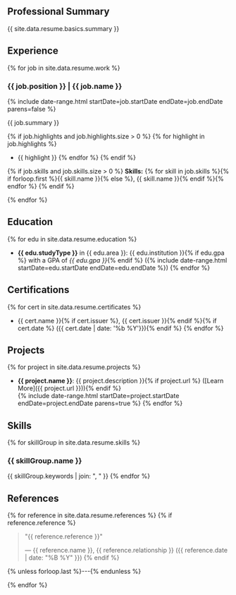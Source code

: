 ## Professional Summary

{{ site.data.resume.basics.summary }}

## Experience

{% for job in site.data.resume.work %}
### {{ job.position }} | {{ job.name }}
{% include date-range.html startDate=job.startDate endDate=job.endDate parens=false %}

{{ job.summary }}

{% if job.highlights and job.highlights.size > 0 %}
{% for highlight in job.highlights %}
- {{ highlight }}
{% endfor %}
{% endif %}

{% if job.skills and job.skills.size > 0 %}
**Skills:** {% for skill in job.skills %}{% if forloop.first %}{{ skill.name }}{% else %}, {{ skill.name }}{% endif %}{% endfor %}
{% endif %}

{% endfor %}

## Education

{% for edu in site.data.resume.education %}
- **{{ edu.studyType }}** in {{ edu.area }}: {{ edu.institution }}{% if edu.gpa %} with a GPA of _{{ edu.gpa }}_{% endif %} ({% include date-range.html startDate=edu.startDate endDate=edu.endDate %})
{% endfor %}

## Certifications

{% for cert in site.data.resume.certificates %}
- {{ cert.name }}{% if cert.issuer %}, {{ cert.issuer }}{% endif %}{% if cert.date %} ({{ cert.date | date: '%b %Y'}}){% endif %}
{% endfor %}

## Projects

{% for project in site.data.resume.projects %}
- **{{ project.name }}**: {{ project.description }}{% if project.url %} ([Learn More]({{ project.url }})){% endif %}
  <br/>{% include date-range.html startDate=project.startDate endDate=project.endDate parens=true %}
{% endfor %}

## Skills

{% for skillGroup in site.data.resume.skills %}
### {{ skillGroup.name }}
{{ skillGroup.keywords | join: ", " }}
{% endfor %}

## References

{% for reference in site.data.resume.references %}
{% if reference.reference %}
> "{{ reference.reference }}"
> 
> — {{ reference.name }}, {{ reference.relationship }} ({{ reference.date | date: "%B %Y" }})
{% endif %}

{% unless forloop.last %}---{% endunless %}

{% endfor %}